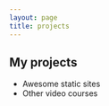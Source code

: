 ```yaml
---
layout: page
title: projects
---
```


## My projects 

* Awesome static sites
* Other video courses 